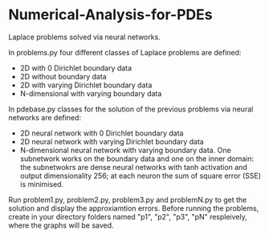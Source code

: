 # Numerical-Analysis-for-PDEs

Laplace problems solved via neural networks.

In problems.py four different classes of Laplace problems are defined:
- 2D with 0 Dirichlet boundary data
- 2D without boundary data
- 2D with varying Dirichlet boundary data
- N-dimensional with varying boundary data

In pdebase.py classes for the solution of the previous problems via neural networks are defined:
- 2D neural network with 0 Dirichlet boundary data
- 2D neural network with varying Dirichlet boundary data
- N-dimensional neural network with varying boundary data.
One subnetwork works on the boundary data and one on the inner domain: the subnetwokrs are dense neural networks with tanh activation and output dimensionality 256; at each neuron the sum of square error (SSE) is minimised.

Run problem1.py, problem2.py, problem3.py and problemN.py to get the solution and display the approxiamtion errors.
Before running the problems, create in your directory folders named "p1", "p2", "p3", "pN" respleively, where the graphs will be saved.

